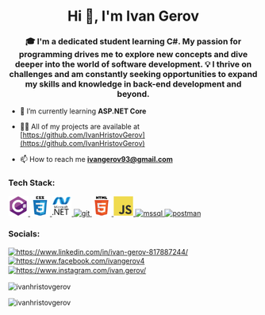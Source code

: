 <h1 align="center">Hi 👋, I'm Ivan Gerov</h1>
<h3 align="center">🎓 I'm a dedicated student learning C#. My passion for programming drives me to explore new concepts and dive deeper into the world of software development. 💡 I thrive on challenges and am constantly seeking opportunities to expand my skills and knowledge in back-end development and beyond.</h3>

- 🌱 I’m currently learning **ASP.NET Core**

- 👨‍💻 All of my projects are available at [https://github.com/IvanHristovGerov](https://github.com/IvanHristovGerov)

- 📫 How to reach me **ivangerov93@gmail.com**



<h3 align="left">Tech Stack:</h3>
<p align="left"> <a href="https://www.w3schools.com/cs/" target="_blank" rel="noreferrer"> <img src="https://raw.githubusercontent.com/devicons/devicon/master/icons/csharp/csharp-original.svg" alt="csharp" width="40" height="40"/> </a> <a href="https://www.w3schools.com/css/" target="_blank" rel="noreferrer"> <img src="https://raw.githubusercontent.com/devicons/devicon/master/icons/css3/css3-original-wordmark.svg" alt="css3" width="40" height="40"/> </a> <a href="https://dotnet.microsoft.com/" target="_blank" rel="noreferrer"> <img src="https://raw.githubusercontent.com/devicons/devicon/master/icons/dot-net/dot-net-original-wordmark.svg" alt="dotnet" width="40" height="40"/> </a> <a href="https://git-scm.com/" target="_blank" rel="noreferrer"> <img src="https://www.vectorlogo.zone/logos/git-scm/git-scm-icon.svg" alt="git" width="40" height="40"/> </a> <a href="https://www.w3.org/html/" target="_blank" rel="noreferrer"> <img src="https://raw.githubusercontent.com/devicons/devicon/master/icons/html5/html5-original-wordmark.svg" alt="html5" width="40" height="40"/> </a> <a href="https://developer.mozilla.org/en-US/docs/Web/JavaScript" target="_blank" rel="noreferrer"> <img src="https://raw.githubusercontent.com/devicons/devicon/master/icons/javascript/javascript-original.svg" alt="javascript" width="40" height="40"/> </a> <a href="https://www.microsoft.com/en-us/sql-server" target="_blank" rel="noreferrer"> <img src="https://www.svgrepo.com/show/303229/microsoft-sql-server-logo.svg" alt="mssql" width="40" height="40"/> </a> <a href="https://postman.com" target="_blank" rel="noreferrer"> <img src="https://www.vectorlogo.zone/logos/getpostman/getpostman-icon.svg" alt="postman" width="40" height="40"/> </a> </p>

<h3 align="left">Socials:</h3>
<p align="left">
<a href="www.linkedin.com/in/ivan-gerov-817887244/" target="blank"><img align="center" src="https://raw.githubusercontent.com/rahuldkjain/github-profile-readme-generator/master/src/images/icons/Social/linked-in-alt.svg" alt="https://www.linkedin.com/in/ivan-gerov-817887244/" height="30" width="40" /></a>
<a href="https://fb.com/https://www.facebook.com/ivangerov4" target="blank"><img align="center" src="https://raw.githubusercontent.com/rahuldkjain/github-profile-readme-generator/master/src/images/icons/Social/facebook.svg" alt="https://www.facebook.com/ivangerov4" height="30" width="40" /></a>
<a href="https://instagram.com/https://www.instagram.com/ivan.gerov/" target="blank"><img align="center" src="https://raw.githubusercontent.com/rahuldkjain/github-profile-readme-generator/master/src/images/icons/Social/instagram.svg" alt="https://www.instagram.com/ivan.gerov/" height="30" width="40" /></a>
</p>

<p><img align="center" src="https://github-readme-stats.vercel.app/api/top-langs?username=ivanhristovgerov&show_icons=true&locale=en&layout=compact" alt="ivanhristovgerov" /></p>

<p><img align="center" src="https://github-readme-streak-stats.herokuapp.com/?user=ivanhristovgerov&" alt="ivanhristovgerov" /></p>
